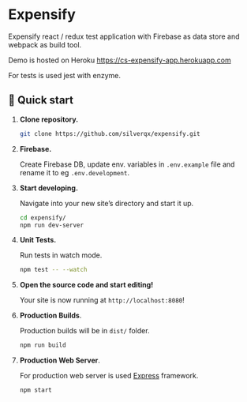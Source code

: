 # Expensify

Expensify react / redux test application with Firebase as data store and webpack as build tool.

Demo is hosted on Heroku https://cs-expensify-app.herokuapp.com

For tests is used jest with enzyme.

## 🚀 Quick start

1.  **Clone repository.**

    ```sh
    git clone https://github.com/silverqx/expensify.git
    ```

1. **Firebase.**

    Create Firebase DB, update env. variables in `.env.example` file and rename it to eg `.env.development`.

1.  **Start developing.**

    Navigate into your new site’s directory and start it up.

    ```sh
    cd expensify/
    npm run dev-server
    ```

1.  **Unit Tests.**

    Run tests in watch mode.

    ```sh
    npm test -- --watch
    ```
1.  **Open the source code and start editing!**

    Your site is now running at `http://localhost:8080`!

1.  **Production Builds**.

    Production builds will be in `dist/` folder.

    ```sh
    npm run build
    ```

1.  **Production Web Server**.

    For production web server is used [Express](https://expressjs.com) framework.

    ```sh
    npm start
    ```
